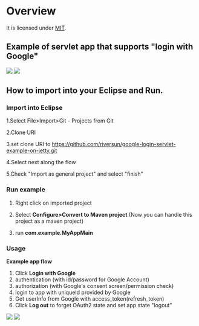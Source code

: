 # Overview
It is licensed under [MIT](https://opensource.org/licenses/MIT).

## Example of servlet app that supports "login with Google"

<img src="https://riversun.github.io/img/goauth2/lib_oauth2_example02a.png">  

<img src="https://riversun.github.io/img/goauth2/lib_oauth2_example02b.png">  


## How to import into your Eclipse and Run.

### Import into Eclipse

1.Select File>Import>Git - Projects from Git  

2.Clone URI  

3.set clone URI to https://github.com/riversun/google-login-servlet-example-on-jetty.git

4.Select next along the flow  

5.Check "Import as general project" and select "finish"  


### Run example

1. Right click on imported project  
1. Select **Configure>Convert to Maven project**
(Now you can handle this project as a maven project) 

1. run **com.example.MyAppMain**

### Usage

**Example app flow**

1. Click **Login with Google**
1. authentication (with id/password for Google Account)
1. authorization (with Google's consent screen/permission check)
1. login to app with uniqueId provided by Google
1. Get userInfo from Google with access_token(refresh_token)
1. Click **Log out** to forget OAuth2 state and set app state "logout"

<img src="https://riversun.github.io/img/goauth2/lib_oauth2_example02a.png">

<img src="https://riversun.github.io/img/goauth2/lib_oauth2_example02b.png">
